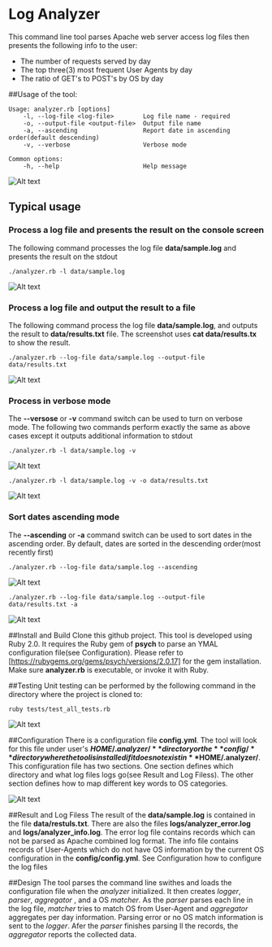 # Log Analyzer

This command line tool parses Apache web server access log files then presents the following info to the user:

* The number of requests served by day
* The top three(3) most frequent User Agents by day
* The ratio of GET's to POST's by OS by day

##Usage of the tool:
```
Usage: analyzer.rb [options]
    -l, --log-file <log-file>        Log file name - required
    -o, --output-file <output-file>  Output file name
    -a, --ascending                  Report date in ascending order(default descending)
    -v, --verbose                    Verbose mode

Common options:
    -h, --help                       Help message
```

![Alt text](/data/help-screen.jpg?raw=true "Help Screenshot")

## Typical usage

### Process a log file and presents the result on the console screen
The following command processes the log file **data/sample.log** and presents the result on the stdout

`./analyzer.rb -l data/sample.log`

![Alt text](/data/regular-screen.jpg?raw=true "Result Screenshot")

### Process a log file and output the result to a file
The following command process the log file **data/sample.log**, and outputs the result to **data/results.txt** file. The screenshot uses 
**cat data/results.tx** to show the result.

`./analyzer.rb --log-file data/sample.log --output-file data/results.txt`

![Alt text](/data/output-file.jpg?raw=true "Result Screenshot")

### Process in verbose mode
The **--versose** or **-v** command switch can be used to turn on verbose mode. The following two commands perform exactly the same as above cases except it outputs additional information to stdout

`./analyzer.rb -l data/sample.log -v`

![Alt text](/data/verbose-screen.jpg?raw=true "Result Screenshot")

`./analyzer.rb -l data/sample.log -v -o data/results.txt`

![Alt text](/data/verbose-with-output-screen.jpg?raw=true "Result Screenshot")

### Sort dates ascending mode
The **--ascending** or **-a** command switch can be used to sort dates in the ascending order. By default, dates are sorted in the descending order(most recently first)

`./analyzer.rb --log-file data/sample.log --ascending`

![Alt text](/data/ascending.jpg?raw=true "Result Screenshot")

`./analyzer.rb --log-file data/sample.log --output-file data/results.txt -a`

![Alt text](/data/ascending-file.jpg?raw=true "Result Screenshot")

##Install and Build
Clone this github project. This tool is developed using Ruby 2.0. It requires the Ruby gem of **psych** to parse an YMAL configuration file(see Configuration). Please refer to [https://rubygems.org/gems/psych/versions/2.0.17] for the gem installation.
Make sure **analyzer.rb** is executable, or invoke it with Ruby.

##Testing
Unit testing can be performed by the following command in the directory where the project is cloned to:

`ruby tests/test_all_tests.rb`

![Alt text](/data/unit-testings.jpg?raw=true "Result Screenshot")

##Configuration
There is a configuration file **config.yml**. The tool will look for this file under user's **$HOME/.analyzer/** directory or the **config/** directory where the tool is installed if it does not exist in **$HOME/.analyzer/**. This configuration file has two sections. One section defines which directory and what log files logs go(see Result and Log Filess). The other section defines how to map different key words to OS categories.

![Alt text](/data/config.jpg?raw=true "Result Screenshot")

##Result and Log Filess
The result of the **data/sample.log** is contained in the file **data/restuls.txt**.
There are also the files **logs/analyzer_error.log** and **logs/analyzer_info.log**.
The error log file contains records which can not be parsed as Apache combined log format.
The info file contains records of User-Agents which do not have OS information by the current OS configuration in the **config/config.yml**.
See Configuration how to configure the log files

##Design
The tool parses the command line swithes and loads the configuration file when the *analyzer* initialized. It then creates *logger*, *parser*, *aggregator*
, and a OS *matcher*. As the *parser* parses each line in the log file, *matcher* tries to match OS from User-Agent and *aggregator* aggregates per day information. Parsing error or no OS match information is sent to the *logger*. Afer the *parser* finishes parsing ll the records, the *aggregator* reports the collected data.
